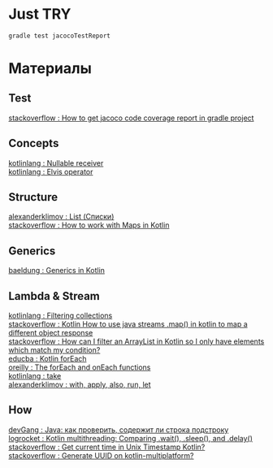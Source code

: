 # Just TRY

```bash
gradle test jacocoTestReport
```

# Материалы

## Test
[stackoverflow : How to get jacoco code coverage report in gradle project](https://stackoverflow.com/questions/50471552/how-to-get-jacoco-code-coverage-report-in-gradle-project)  

## Concepts
[kotlinlang : Nullable receiver](https://kotlinlang.org/docs/null-safety.html#nullable-receiver)  
[kotlinlang : Elvis operator](https://kotlinlang.org/docs/null-safety.html#elvis-operator)  

## Structure
[alexanderklimov : List (Списки)](https://developer.alexanderklimov.ru/android/kotlin/list.php)  
[stackoverflow : How to work with Maps in Kotlin](https://stackoverflow.com/questions/37464679/how-to-work-with-maps-in-kotlin)

## Generics
[baeldung : Generics in Kotlin](https://www.baeldung.com/kotlin/generics)  

## Lambda & Stream
[kotlinlang : Filtering collections](https://kotlinlang.org/docs/collection-filtering.html)  
[stackoverflow : Kotlin How to use java streams .map() in kotlin to map a different object response](https://stackoverflow.com/questions/54753856/kotlin-how-to-use-java-streams-map-in-kotlin-to-map-a-different-object-respon)  
[stackoverflow : How can I filter an ArrayList in Kotlin so I only have elements which match my condition?](https://stackoverflow.com/questions/44098709/how-can-i-filter-an-arraylist-in-kotlin-so-i-only-have-elements-which-match-my-c)  
[educba : Kotlin forEach](https://www.educba.com/kotlin-foreach/)  
[oreilly : The forEach and onEach functions](https://www.oreilly.com/library/view/android-development-with/9781787123687/a38426f6-7ab7-4cd9-9e89-f2e80bc089fb.xhtml)  
[kotlinlang : take](https://kotlinlang.org/api/latest/jvm/stdlib/kotlin.text/take.html)  
[alexanderklimov : with, apply, also, run, let](https://developer.alexanderklimov.ru/android/kotlin/with-apply-also.php)  

## How
[devGang : Java: как проверить, содержит ли строка подстроку](https://dev-gang.ru/article/java-kak-proverit-soderzhit-li-stroka-podstroku-0c4hoa1j3h/)  
[logrocket : Kotlin multithreading: Comparing .wait(), .sleep(), and .delay()](https://blog.logrocket.com/kotlin-multithreading-comparing-wait-sleep-delay/)  
[stackoverflow : Get current time in Unix Timestamp Kotlin?](https://stackoverflow.com/questions/72831982/get-current-time-in-unix-timestamp-kotlin)  
[stackoverflow : Generate UUID on kotlin-multiplatform?](https://stackoverflow.com/questions/55424458/generate-uuid-on-kotlin-multiplatform)  
